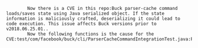 
            Now there is a CVE in this repo:Buck parser-cache command loads/saves state using Java serialized object. If the state information is maliciously crafted, deserializing it could lead to code execution. This issue affects Buck versions prior to v2018.06.25.01..
            Now the following functions is the cause for the CVE:test/com/facebook/buck/cli/ParserCacheCommandIntegrationTest.java:ParserCacheCommandIntegrationTest::testInvalidData();src/com/facebook/buck/cli/ParserCacheCommand.java:ParserCacheCommand::runWithoutHelp();src/com/facebook/buck/cli/ParserCacheCommand.java:ParserCacheCommand::runWithoutHelp();None:ParserStateObjectInputStream::ParserStateObjectInputStream();None:ParserStateObjectInputStream::resolveClass();
            